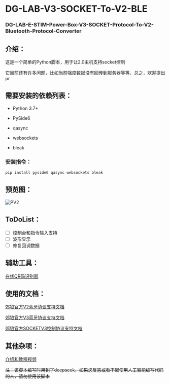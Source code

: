 # DG-LAB-V3-SOCKET-To-V2-BLE
### DG-LAB-E-STIM-Power-Box-V3-SOCKET-Protocol-To-V2-Bluetooth-Protocol-Converter

## 介绍：

这是一个简单的Python脚本，用于让2.0主机支持socket控制

它目前还有许多问题，比如当前强度数据没有回传到服务器等等，总之，欢迎提出pr

## 需要安装的依赖列表：

 - Python 3.7+

 - PySide6

 - qasync

 - websockets

 - bleak

### 安装指令：

```bash
pip install pyside6 qasync websockets bleak
```

## 预览图：

![PV2](https://github.com/user-attachments/assets/66724157-e75a-4a73-b3bb-e2ea045db18f)

## ToDoList：

 - [ ] 控制台和指令输入支持
 - [ ] 波形显示
 - [ ] 修复回调数据

## 辅助工具：

[在线QR码识别器](https://cli.im/deqr)

## 使用的文档：

[郊狼官方V2蓝牙协议支持文档](https://github.com/DG-LAB-OPENSOURCE/DG-LAB-OPENSOURCE/blob/main/coyote/v2/README_V2.md)

[郊狼官方V3蓝牙协议支持文档](https://github.com/DG-LAB-OPENSOURCE/DG-LAB-OPENSOURCE/blob/main/coyote/v3/README_V3.md)

[郊狼官方SOCKETV3控制协议支持文档](https://github.com/DG-LAB-OPENSOURCE/DG-LAB-OPENSOURCE/blob/main/socket/README.md)

## 其他杂项：

[介绍和教程视频](https://www.bilibili.com/video/BV1uMQzYaEZK/)

~~注：该脚本编写时用到了deepseek，如果您反感或看不起使用人工智能编写代码的人，请勿使用该脚本~~
